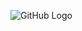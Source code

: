 
![GitHub Logo](https://i.pinimg.com/originals/86/aa/8a/86aa8aad36472b36bfb98c4d1317a513.gif)


<!--
**MalekShabab/MalekShabab** is a ✨ _special_ ✨ repository because its `README.md` (this file) appears on your GitHub profile.

Here are some ideas to get you started:

- 🔭 I’m currently working on ...
- 🌱 I’m currently learning ...
- 👯 I’m looking to collaborate on ...
- 🤔 I’m looking for help with ...
- 💬 Ask me about ...
- 📫 How to reach me: ...
- 😄 Pronouns: ...
- ⚡ Fun fact: ...
-->
